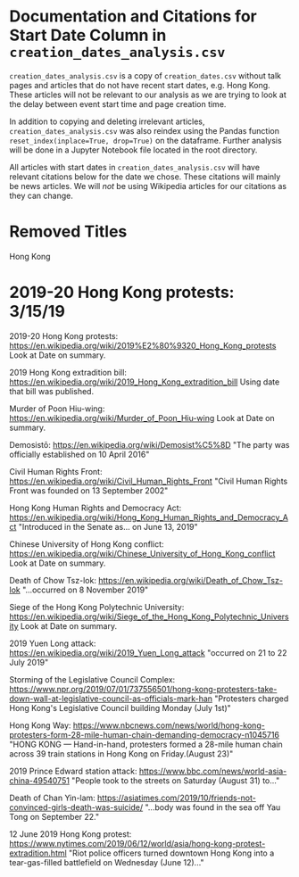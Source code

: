 # Documentation and Citations for Start Date Column in `creation_dates_analysis.csv`
`creation_dates_analysis.csv` is a copy of `creation_dates.csv` without talk 
pages and articles that do not have recent start dates, e.g. Hong Kong. These 
articles will not be relevant to our analysis as we are trying to look at the 
delay between event start time and page creation time.

In addition to copying and deleting irrelevant articles, 
`creation_dates_analysis.csv` was also reindex using the Pandas function
`reset_index(inplace=True, drop=True)` on the dataframe. Further analysis will
be done in a Jupyter Notebook file located in the root directory.


All articles with start dates in `creation_dates_analysis.csv` will have 
relevant citations below for the date we chose. These citations will mainly be 
news articles. We will *not* be using Wikipedia articles for our citations as 
they can change.

# Removed Titles
Hong Kong


# 2019-20 Hong Kong protests: 3/15/19


2019-20 Hong Kong protests: https://en.wikipedia.org/wiki/2019%E2%80%9320_Hong_Kong_protests
Look at Date on summary.

2019 Hong Kong extradition bill: https://en.wikipedia.org/wiki/2019_Hong_Kong_extradition_bill
Using date that bill was published.

Murder of Poon Hiu-wing: https://en.wikipedia.org/wiki/Murder_of_Poon_Hiu-wing
Look at Date on summary.

Demosistō: https://en.wikipedia.org/wiki/Demosist%C5%8D
"The party was officially established on 10 April 2016"

Civil Human Rights Front: https://en.wikipedia.org/wiki/Civil_Human_Rights_Front
"Civil Human Rights Front was founded on 13 September 2002"

Hong Kong Human Rights and Democracy Act: https://en.wikipedia.org/wiki/Hong_Kong_Human_Rights_and_Democracy_Act
"Introduced in the Senate as... on June 13, 2019"

Chinese University of Hong Kong conflict: https://en.wikipedia.org/wiki/Chinese_University_of_Hong_Kong_conflict
Look at Date on summary.

Death of Chow Tsz-lok: https://en.wikipedia.org/wiki/Death_of_Chow_Tsz-lok
"...occurred on 8 November 2019"

Siege of the Hong Kong Polytechnic University: https://en.wikipedia.org/wiki/Siege_of_the_Hong_Kong_Polytechnic_University
Look at Date on summary.

2019 Yuen Long attack: https://en.wikipedia.org/wiki/2019_Yuen_Long_attack
"occurred on 21 to 22 July 2019"

Storming of the Legislative Council Complex: https://www.npr.org/2019/07/01/737556501/hong-kong-protesters-take-down-wall-at-legislative-council-as-officials-mark-han
"Protesters charged Hong Kong's Legislative Council building Monday (July 1st)"

Hong Kong Way: https://www.nbcnews.com/news/world/hong-kong-protesters-form-28-mile-human-chain-demanding-democracy-n1045716
"HONG KONG — Hand-in-hand, protesters formed a 28-mile human chain across 39 train stations in Hong Kong on Friday.(August 23)"

2019 Prince Edward station attack: https://www.bbc.com/news/world-asia-china-49540751
"People took to the streets on Saturday (August 31) to..."

Death of Chan Yin-lam: https://asiatimes.com/2019/10/friends-not-convinced-girls-death-was-suicide/
"...body was found in the sea off Yau Tong on September 22."

12 June 2019 Hong Kong protest: https://www.nytimes.com/2019/06/12/world/asia/hong-kong-protest-extradition.html
"Riot police officers turned downtown Hong Kong into a tear-gas-filled battlefield on Wednesday (June 12)..."
